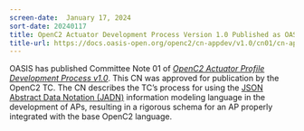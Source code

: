 ```yaml
---
screen-date:  January 17, 2024
sort-date: 20240117
title: OpenC2 Actuator Development Process Version 1.0 Published as OASIS Committee Note
title-url: https://docs.oasis-open.org/openc2/cn-appdev/v1.0/cn01/cn-appdev-v1.0-cn01.html
---
```

OASIS has published Committee Note 01 of <a rel="noopener noreferrer" target="_blank"
href="https://docs.oasis-open.org/openc2/cn-appdev/v1.0/cn01/cn-appdev-v1.0-cn01.html">_OpenC2 Actuator Profile Development Process v1.0_</a>. 
This CN was approved for publication by the OpenC2 TC. The CN describes the TC’s
process for using the <a rel="noopener noreferrer" target="_blank"
href="https://docs.oasis-open.org/openc2/jadn/v1.0/jadn-v1.0.html">JSON Abstract Data Notation (JADN)</a> 
information modeling language in the development of APs, resulting in a rigorous
schema for an AP properly integrated with the base OpenC2 language.